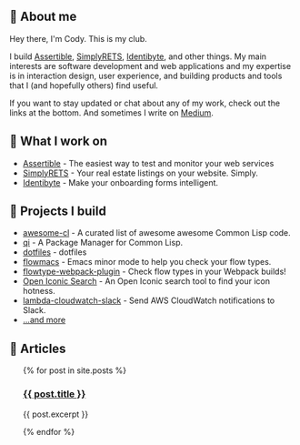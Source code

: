 ## :wave: About me

Hey there, I'm Cody. This is my club.

I build [Assertible](https://assertible.com),
[SimplyRETS](https://simplyrets.com),
[Identibyte](https://identibyte.com), and other things. My main
interests are software development and web applications and my
expertise is in interaction design, user experience, and building
products and tools that I (and hopefully others) find useful.

If you want to stay updated or chat about any of my work, check out
the links at the bottom. And sometimes I write on
[Medium](https://medium.com/@CodyReichert).

## :briefcase: What I work on

- [Assertible](https://assertible.com) - The easiest way to test and monitor your web services
- [SimplyRETS](https://simplyrets.com) - Your real estate listings on your website. Simply.
- [Identibyte](https://identibyte.com) - Make your onboarding forms intelligent.

## :wrench: Projects I build

- [awesome-cl](https://awesome-cl.com) - A curated list of awesome
  awesome Common Lisp code.
- [qi](https://github.com/CodyReichert/qi) - A Package Manager for Common Lisp.
- [dotfiles](https://github.com/CodyReichert/dotfiles) - dotfiles
- [flowmacs](https://codys.club/flowmacs) - Emacs minor mode to help
  you check your flow types.
- [flowtype-webpack-plugin](https://codys.club/flowtype-webpack-plugin) -
  Check flow types in your Webpack builds!
- [Open Iconic Search](https://codys.club/open-iconic-search) - An Open Iconic search tool to find your icon hotness.
- [lambda-cloudwatch-slack](https://github.com/assertible/lambda-cloudwatch-slack) -
  Send AWS CloudWatch notifications to Slack.
- [...and more](https://github.com/CodyReichert?tab=repositories&type=source)

## :pencil: Articles
<ul>
  {% for post in site.posts %}
    <li style="list-style:none">
      <h3><a href="{{ post.url }}">{{ post.title }}</a></h3>
      <p>{{ post.excerpt }}</p>
    </li>
  {% endfor %}
</ul>
